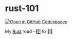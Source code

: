 # rust-101

[![Open in GitHub Codespaces](https://github.com/codespaces/badge.svg)](https://codespaces.new/LucasVmigotto/rust-101?quickstart=1)

My [Rust](https://www.rust-lang.org/) road - 0️⃣ to 🦸‍♂️
